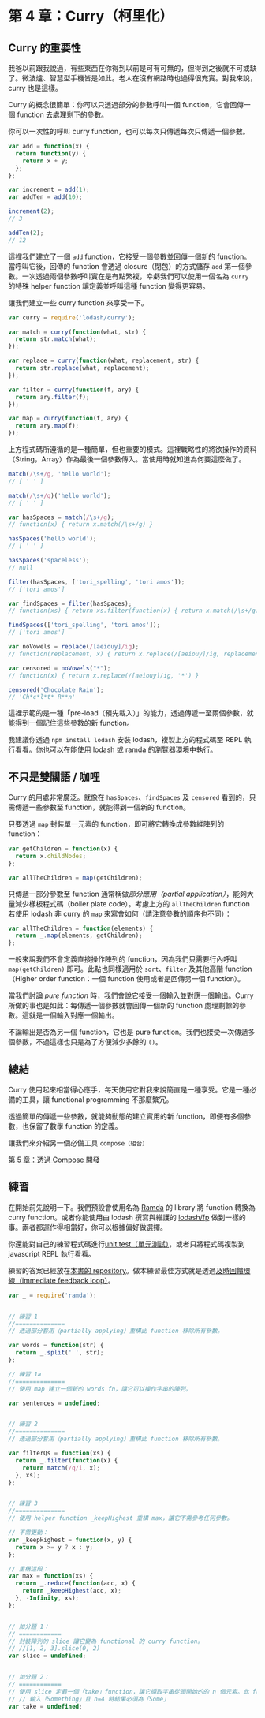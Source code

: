 # 第 4 章：Curry（柯里化）

## Curry 的重要性
我爸以前跟我說過，有些東西在你得到以前是可有可無的，但得到之後就不可或缺了。微波爐、智慧型手機皆是如此。老人在沒有網路時也過得很充實。對我來說，curry 也是這樣。

Curry 的概念很簡單：你可以只透過部分的參數呼叫一個 function，它會回傳一個 function 去處理剩下的參數。

你可以一次性的呼叫 curry function，也可以每次只傳遞每次只傳遞一個參數。

```js
var add = function(x) {
  return function(y) {
    return x + y;
  };
};

var increment = add(1);
var addTen = add(10);

increment(2);
// 3

addTen(2);
// 12
```

這裡我們建立了一個 `add` function，它接受一個參數並回傳一個新的 function。當呼叫它後，回傳的 function 會透過 closure（閉包）的方式儲存 `add` 第一個參數。一次透過兩個參數呼叫實在是有點繁複，幸虧我們可以使用一個名為 `curry` 的特殊 helper function 讓定義並呼叫這種 function 變得更容易。

讓我們建立一些 curry function 來享受一下。

```js
var curry = require('lodash/curry');

var match = curry(function(what, str) {
  return str.match(what);
});

var replace = curry(function(what, replacement, str) {
  return str.replace(what, replacement);
});

var filter = curry(function(f, ary) {
  return ary.filter(f);
});

var map = curry(function(f, ary) {
  return ary.map(f);
});
```

上方程式碼所遵循的是一種簡單，但也重要的模式。這裡戰略性的將欲操作的資料（String，Array）作為最後一個參數傳入。當使用時就知道為何要這麼做了。

```js
match(/\s+/g, 'hello world');
// [ ' ' ]

match(/\s+/g)('hello world');
// [ ' ' ]

var hasSpaces = match(/\s+/g);
// function(x) { return x.match(/\s+/g) }

hasSpaces('hello world');
// [ ' ' ]

hasSpaces('spaceless');
// null

filter(hasSpaces, ['tori_spelling', 'tori amos']);
// ['tori amos']

var findSpaces = filter(hasSpaces);
// function(xs) { return xs.filter(function(x) { return x.match(/\s+/g) }) }

findSpaces(['tori_spelling', 'tori amos']);
// ['tori amos']

var noVowels = replace(/[aeiouy]/ig);
// function(replacement, x) { return x.replace(/[aeiouy]/ig, replacement) }

var censored = noVowels("*");
// function(x) { return x.replace(/[aeiouy]/ig, '*') }

censored('Chocolate Rain');
// 'Ch*c*l*t* R**n'
```

這裡示範的是一種「pre-load（預先載入）」的能力，透過傳遞一至兩個參數，就能得到一個記住這些參數的新 function。

我建議你透過 `npm install lodash` 安裝 lodash，複製上方的程式碼至 REPL 執行看看。你也可以在能使用 lodash 或 ramda 的瀏覽器環境中執行。

## 不只是雙關語 / 咖哩

Curry 的用處非常廣泛。就像在 `hasSpaces`、`findSpaces` 及 `censored` 看到的，只需傳遞一些參數至 function，就能得到一個新的 function。

只要透過 `map` 封裝單一元素的 function，即可將它轉換成參數維陣列的 function：

```js
var getChildren = function(x) {
  return x.childNodes;
};

var allTheChildren = map(getChildren);
```

只傳遞一部分參數至 function 通常稱做*部分應用（partial application）*，能夠大量減少樣板程式碼（boiler plate code）。考慮上方的 `allTheChildren` function 若使用 lodash 非 curry 的 `map` 來寫會如何（請注意參數的順序也不同）：

```js
var allTheChildren = function(elements) {
  return _.map(elements, getChildren);
};
```

一般來說我們不會定義直接操作陣列的 function，因為我們只需要行內呼叫 `map(getChildren)` 即可。此點也同樣適用於 `sort`、`filter` 及其他高階 function（Higher order function：一個 function 使用或者是回傳另一個 function）。

當我們討論 *pure function* 時，我們會說它接受一個輸入並對應一個輸出。Curry 所做的事也是如此：每傳遞一個參數就會回傳一個新的 function 處理剩餘的參數。這就是一個輸入對應一個輸出。

不論輸出是否為另一個 function，它也是 pure function。我們也接受一次傳遞多個參數，不過這樣也只是為了方便減少多餘的 `()`。


## 總結

Curry 使用起來相當得心應手，每天使用它對我來說簡直是一種享受。它是一種必備的工具，讓 functional programming 不那麼繁冗。

透過簡單的傳遞一些參數，就能夠動態的建立實用的新 function，即便有多個參數，也保留了數學 function 的定義。

讓我們來介紹另一個必備工具 `compose（組合）`

[第 5 章：透過 Compose 開發](ch5.md)

## 練習

在開始前先說明一下。我們預設會使用名為 [Ramda](http://ramdajs.com) 的 library 將 function 轉換為 curry function。或者你能使用由 lodash 撰寫與維護的 [lodash/fp](https://github.com/lodash/lodash/wiki/FP-Guide) 做到一樣的事。兩者都運作得相當好，你可以根據偏好做選擇。

你還能對自己的練習程式碼進行[unit test（單元測試）](https://github.com/DrBoolean/mostly-adequate-guide/tree/master/code/part1_exercises)，或者只將程式碼複製到 javascript REPL 執行看看。

練習的答案已經放在[本書的 repository](https://github.com/DrBoolean/mostly-adequate-guide/tree/master/code/part1_exercises/answers)。做本練習最佳方式就是透過[及時回饋環線（immediate feedback loop）](feedback_loop.md)。

```js
var _ = require('ramda');


// 練習 1
//==============
// 透過部分套用（partially applying）重構此 function 移除所有參數。

var words = function(str) {
  return _.split(' ', str);
};

// 練習 1a
//==============
// 使用 map 建立一個新的 words fn，讓它可以操作字串的陣列。

var sentences = undefined;


// 練習 2
//==============
// 透過部分套用（partially applying）重構此 function 移除所有參數。

var filterQs = function(xs) {
  return _.filter(function(x) {
    return match(/q/i, x);
  }, xs);
};


// 練習 3
//==============
// 使用 helper function _keepHighest 重構 max，讓它不需參考任何參數。

// 不需更動：
var _keepHighest = function(x, y) {
  return x >= y ? x : y;
};

// 重構這段：
var max = function(xs) {
  return _.reduce(function(acc, x) {
    return _keepHighest(acc, x);
  }, -Infinity, xs);
};


// 加分題 1：
// ============
// 封裝陣列的 slice 讓它變為 functional 的 curry function。
// //[1, 2, 3].slice(0, 2)
var slice = undefined;


// 加分題 2：
// ============
// 使用 slice 定義一個「take」function，讓它擷取字串從頭開始的的 n 個元素。此 function 必須為 curry function。
// // 輸入「Something」且 n=4 時結果必須為「Some」
var take = undefined;
```
